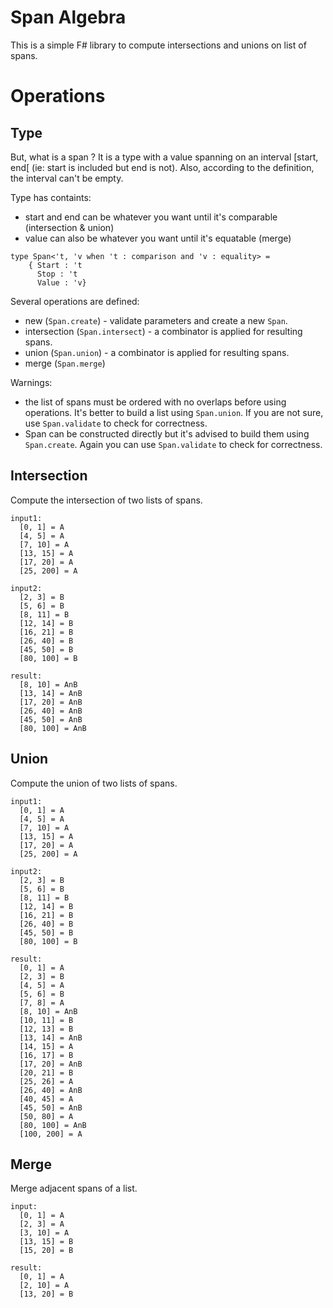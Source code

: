 ﻿# Span Algebra

This is a simple F# library to compute intersections and unions on list of spans.

# Operations

## Type
But, what is a span ? It is a type with a value spanning on an interval [start, end[ (ie: start is included but end is not). Also, according to the definition, the interval can't be empty.

Type has containts:
* start and end can be whatever you want until it's comparable (intersection & union)
* value can also be whatever you want until it's equatable (merge)

````
type Span<'t, 'v when 't : comparison and 'v : equality> = 
    { Start : 't
      Stop : 't
      Value : 'v}
````

Several operations are defined:
* new (`Span.create`) - validate parameters and create a new `Span`.
* intersection (`Span.intersect`) - a combinator is applied for resulting spans.
* union (`Span.union`) - a combinator is applied for resulting spans.
* merge (`Span.merge`)

Warnings: 
* the list of spans must be ordered with no overlaps before using operations. It's better to build a list using `Span.union`. If you are not sure, use `Span.validate` to check for correctness.
* Span can be constructed directly but it's advised to build them using `Span.create`. Again you can use `Span.validate` to check for correctness.

## Intersection
Compute the intersection of two lists of spans.

````
input1:
  [0, 1] = A
  [4, 5] = A
  [7, 10] = A
  [13, 15] = A
  [17, 20] = A
  [25, 200] = A

input2:
  [2, 3] = B
  [5, 6] = B
  [8, 11] = B
  [12, 14] = B
  [16, 21] = B
  [26, 40] = B
  [45, 50] = B
  [80, 100] = B

result:
  [8, 10] = AnB
  [13, 14] = AnB
  [17, 20] = AnB
  [26, 40] = AnB
  [45, 50] = AnB
  [80, 100] = AnB
````

## Union
Compute the union of two lists of spans.

````
input1:
  [0, 1] = A
  [4, 5] = A
  [7, 10] = A
  [13, 15] = A
  [17, 20] = A
  [25, 200] = A

input2:
  [2, 3] = B
  [5, 6] = B
  [8, 11] = B
  [12, 14] = B
  [16, 21] = B
  [26, 40] = B
  [45, 50] = B
  [80, 100] = B

result:
  [0, 1] = A
  [2, 3] = B
  [4, 5] = A
  [5, 6] = B
  [7, 8] = A
  [8, 10] = AnB
  [10, 11] = B
  [12, 13] = B
  [13, 14] = AnB
  [14, 15] = A
  [16, 17] = B
  [17, 20] = AnB
  [20, 21] = B
  [25, 26] = A
  [26, 40] = AnB
  [40, 45] = A
  [45, 50] = AnB
  [50, 80] = A
  [80, 100] = AnB
  [100, 200] = A
````

## Merge
Merge adjacent spans of a list.

````
input:
  [0, 1] = A
  [2, 3] = A
  [3, 10] = A
  [13, 15] = B
  [15, 20] = B

result:
  [0, 1] = A
  [2, 10] = A
  [13, 20] = B
````